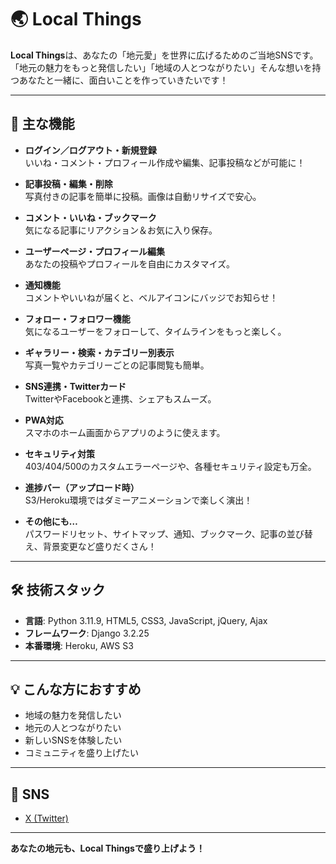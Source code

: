 # 🌏 Local Things

**Local Things**は、あなたの「地元愛」を世界に広げるためのご当地SNSです。  
「地元の魅力をもっと発信したい」「地域の人とつながりたい」そんな想いを持つあなたと一緒に、面白いことを作っていきたいです！

---

## 🚀 主な機能

- **ログイン／ログアウト・新規登録**  
  いいね・コメント・プロフィール作成や編集、記事投稿などが可能に！

- **記事投稿・編集・削除**  
  写真付きの記事を簡単に投稿。画像は自動リサイズで安心。

- **コメント・いいね・ブックマーク**  
  気になる記事にリアクション＆お気に入り保存。

- **ユーザーページ・プロフィール編集**  
  あなたの投稿やプロフィールを自由にカスタマイズ。

- **通知機能**  
  コメントやいいねが届くと、ベルアイコンにバッジでお知らせ！

- **フォロー・フォロワー機能**  
  気になるユーザーをフォローして、タイムラインをもっと楽しく。

- **ギャラリー・検索・カテゴリー別表示**  
  写真一覧やカテゴリーごとの記事閲覧も簡単。

- **SNS連携・Twitterカード**  
  TwitterやFacebookと連携、シェアもスムーズ。

- **PWA対応**  
  スマホのホーム画面からアプリのように使えます。

- **セキュリティ対策**  
  403/404/500のカスタムエラーページや、各種セキュリティ設定も万全。

- **進捗バー（アップロード時）**  
  S3/Heroku環境ではダミーアニメーションで楽しく演出！

- **その他にも…**  
  パスワードリセット、サイトマップ、通知、ブックマーク、記事の並び替え、背景変更など盛りだくさん！

---

## 🛠️ 技術スタック

- **言語**: Python 3.11.9, HTML5, CSS3, JavaScript, jQuery, Ajax
- **フレームワーク**: Django 3.2.25
- **本番環境**: Heroku, AWS S3

---

## 💡 こんな方におすすめ

- 地域の魅力を発信したい
- 地元の人とつながりたい
- 新しいSNSを体験したい
- コミュニティを盛り上げたい

---

## 📱 SNS

- [X (Twitter)](https://twitter.com/tatsuyoung55)

---

**あなたの地元も、Local Thingsで盛り上げよう！**
